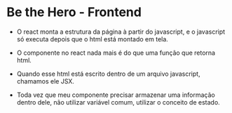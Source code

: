 # Be the Hero - Frontend

- O react monta a estrutura da página à partir do javascript, e o javascript só executa depois que o html está montado em tela.

- O componente no react nada mais é do que uma função que retorna html. 

- Quando esse html está escrito dentro de um arquivo javascript, chamamos ele JSX.

- Toda vez que meu componente precisar armazenar uma informação dentro dele, não utilizar variável comum, utilizar o conceito de estado.